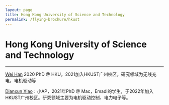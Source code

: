 ```yaml
---
layout: page
title: Hong Kong University of Science and Technology
permalink: /flying-brochure/hkust
---
```

# Hong Kong University of Science and Technology

---
[Wei Han](https://facultyprofiles.hkust-gz.edu.cn/faculty-personal-page?id=1450744482478952448) 2020 PhD @ HKU。2021加入HKUST广州校区。研究领域为无线充电，电机驱动等

[Dianxun Xiao](https://facultyprofiles.hkust-gz.edu.cn/faculty-personal-page/XIAO-Dianxun/dianxunxiao)：小AP，2021年PhD @ Mac，Emadi的学生，于2022年加入HKUST广州校区。研究领域主要为电机驱动控制、电力电子等。
